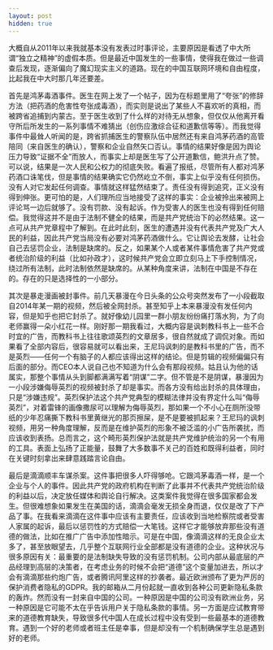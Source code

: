 ```yaml
---
layout: post
hidden: true
---
```


大概自从2011年以来我就基本没有发表过时事评论，主要原因是看透了中大所谓“独立之精神”的虚假本质。但是最近中国发生的一些事情，使得我在做过一些调查后发现，逐渐偏向了魔幻现实主义的道路。现在的中国互联网环境和自由程度，比起我在中大时那几年还要差。

首先是鸿茅毒酒事件。医生在网上发了一个帖子，因为在标题里用了“夸张”的修辞方法（把药酒的危害性夸张成毒酒），而实则是说出了某些人不喜欢听的真相，而被跨省追捕到内蒙古。至于医生收到了什么样的对待无从想象，但仅仅从他离开看守所后所发生的一系列事情不难猜出（创伤应激综合征和道歉信等等）。而我觉得事件中最耸人听闻的是，跨省抓捕医生的警察队伍中居然还有来自鸿茅药酒的高管陪同（来自医生的确认），警察和企业自然矢口否认。事情的结果好像是因为舆论压力导致“证据不全”而放人，而事实上却是医生写了公开道歉信，鲍洪升点了赞。可以说，结果是一次人民和公权力的彻底失败。看遍了报纸，尽管所有人都对鸿茅药酒口诛笔伐，但是事情的结果确实它仍然屹立不倒，事实上似乎没有任何损伤。没有人对它发起任何调查。事情就这样猛然结束了。责任没有得到追究，正义没有得到伸张。更可怕的是，人们理所应当地接受了这样的事实：企业被拎出来被网上评论骂一边后就够了。没有罚款、没有起诉。作为受害人的医生也没有得到任何赔偿。我觉得这并不是由于法制不健全的结果，而是共产党统治下的必然结果。这一点可从共产党章程中了解到。在此时此刻，医生的遭遇并没有代表共产党及广大人民的利益，因此共产党当局没有必要对鸿茅药酒做什么。它让舆论去发酵，让社会自己去惩罚企业，法制是缺席的。反之，如果某个人或者某件事情危害了共产党或者统治阶级的利益（比如孙政才），这时候共产党会立即立刻马上下手控制情况，绕过所有法制，此时法制依然是缺席的。从某种角度来讲，法制在中国是不存在的。存在的只是选择性的一小部分。

其次是暴走漫画被封事件。前几天暴漫在今日头条的公众号突然发布了一小段截取自2014年某一期的视频，然后被全网封杀。甚至知乎上本来暴漫没有发任何内容，但是知乎也把它封杀了。就好像幼儿园里一群小朋友纷纷痛打落水狗，为了向老师赢得一朵小红花一样。刚好那一期我看过，大概内容是讽刺教科书上一些不合时宜的广告，而教科书上往往歌颂英烈的文章居多，很自然就成了调侃对象。而如果看了全部内容后，很容易就可以看出来，王尼玛讽刺的是教科书里的广告，而不是英烈——任何一个有脑子的人都应该得出这样的结论。但是剪辑的视频偏偏只有后面的部分。而CEO本人说自己也不知道为什么会有那段视频。姑且认为他的话属实，那整个事情从头到脚都满满写着“阴谋”二字。但不管是不是阴谋，暴漫因为一小段涉嫌侮辱英烈的视频被封杀了却是事实。而各方没有给出封杀的具体理由，只是“涉嫌违规”。英烈保护法这个共产党典型的模糊法律并没有界定什么叫“侮辱英烈”，对着雷锋的画像撒尿可以理解为侮辱英烈，那如果一个不小心在厕所没带纸的少年忍痛撕下教科书里黄继光的那页擦屎，是不是要被抓起来？王尼玛的讽刺视频，用另一种角度理解，反而是在维护英烈的形象不被泛滥的小广告所袭扰，而应该收到表扬。总而言之，这个畸形英烈保护法就是共产党维护统治的另一个有用的工具。表面上弘扬了正能量，鼓舞了大多数事不关己的百姓和既得利益者，同时在关键时刻拿出来肆意践踏言论自由。

最后是滴滴顺丰车谋杀案。这件事把很多人吓得够呛。它跟鸿茅毒酒一样，是一个企业与个人的事件。因此共产党的政府机构在判断了此事并不代表共产党统治阶级的利益以后，决定放任媒体和舆论自行解决。这类案件我觉得在很多国家都会发生。但很难想象如果发生在美国的话，滴滴会毫发无损全身而退，仅仅是改了下产品了事。在我看来滴滴在这件事中应该有主要责任，应该收到当地检察院或者受害人家属的起诉，最后以惩罚性的方式赔偿一大笔钱。这样它才能够放弃那些没有道德的做法，比如在推广广告中添加性暗示。可是在中国，像滴滴这样的无良企业太多了，甚至放眼望去，几乎整个互联网行业全部都是没有道德的企业。这种状况与很多原因有关：最重要的是法制缺失导致的没有惩罚机制。公司内部从最底层的产品经理到高层的决策者，在考虑业务的时候不会把“道德”这个变量加进去，所以才会有滴滴那些约炮广告，或者腾讯阿里这样的抄袭者。最近欧洲颁布了更为严厉的保护消费者隐私的GDPR。我的邮箱从二月份起就一直收到各种公司更新隐私条款的轰炸。然而没有一封来自中国的公司。一种原因是中国的公司没有欧洲业务，另一种原因是它可能不太在乎告诉用户关于隐私条款的事情。另一方面是应试教育带来的道德教育缺失，导致很多代中国人在成长过程中没有受到一些最基本的道德教育。遇到一个好的老师或者班主任是幸事，但是却没有一个机制确保学生总是遇到好的老师。
